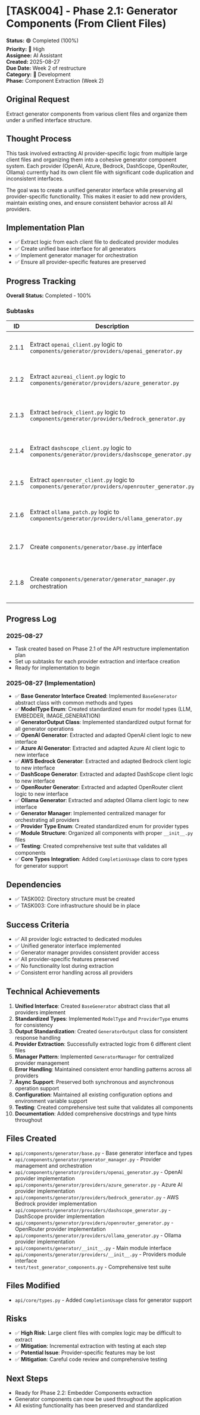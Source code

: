 # [TASK004] - Phase 2.1: Generator Components (From Client Files)

**Status:** 🟢 Completed (100%)  
**Priority:** 🔴 High  
**Assignee:** AI Assistant  
**Created:** 2025-08-27  
**Due Date:** Week 2 of restructure  
**Category:** 🔧 Development  
**Phase:** Component Extraction (Week 2)

## Original Request
Extract generator components from various client files and organize them under a unified interface structure.

## Thought Process
This task involved extracting AI provider-specific logic from multiple large client files and organizing them into a cohesive generator component system. Each provider (OpenAI, Azure, Bedrock, DashScope, OpenRouter, Ollama) currently had its own client file with significant code duplication and inconsistent interfaces.

The goal was to create a unified generator interface while preserving all provider-specific functionality. This makes it easier to add new providers, maintain existing ones, and ensure consistent behavior across all AI providers.

## Implementation Plan
- ✅ Extract logic from each client file to dedicated provider modules
- ✅ Create unified base interface for all generators
- ✅ Implement generator manager for orchestration
- ✅ Ensure all provider-specific features are preserved

## Progress Tracking

**Overall Status:** Completed - 100%

### Subtasks
| ID | Description | Status | Updated | Notes |
|----|-------------|--------|---------|-------|
| 2.1.1 | Extract `openai_client.py` logic to `components/generator/providers/openai_generator.py` | ✅ Completed | 2025-08-27 | OpenAI provider extraction completed |
| 2.1.2 | Extract `azureai_client.py` logic to `components/generator/providers/azure_generator.py` | ✅ Completed | 2025-08-27 | Azure AI provider extraction completed |
| 2.1.3 | Extract `bedrock_client.py` logic to `components/generator/providers/bedrock_generator.py` | ✅ Completed | 2025-08-27 | AWS Bedrock provider extraction completed |
| 2.1.4 | Extract `dashscope_client.py` logic to `components/generator/providers/dashscope_generator.py` | ✅ Completed | 2025-08-27 | DashScope provider extraction completed |
| 2.1.5 | Extract `openrouter_client.py` logic to `components/generator/providers/openrouter_generator.py` | ✅ Completed | 2025-08-27 | OpenRouter provider extraction completed |
| 2.1.6 | Extract `ollama_patch.py` logic to `components/generator/providers/ollama_generator.py` | ✅ Completed | 2025-08-27 | Ollama provider extraction completed |
| 2.1.7 | Create `components/generator/base.py` interface | ✅ Completed | 2025-08-27 | Unified generator interface implemented |
| 2.1.8 | Create `components/generator/generator_manager.py` orchestration | ✅ Completed | 2025-08-27 | Provider management and selection implemented |

## Progress Log
### 2025-08-27
- Task created based on Phase 2.1 of the API restructure implementation plan
- Set up subtasks for each provider extraction and interface creation
- Ready for implementation to begin

### 2025-08-27 (Implementation)
- ✅ **Base Generator Interface Created**: Implemented `BaseGenerator` abstract class with common methods and types
- ✅ **ModelType Enum**: Created standardized enum for model types (LLM, EMBEDDER, IMAGE_GENERATION)
- ✅ **GeneratorOutput Class**: Implemented standardized output format for all generator operations
- ✅ **OpenAI Generator**: Extracted and adapted OpenAI client logic to new interface
- ✅ **Azure AI Generator**: Extracted and adapted Azure AI client logic to new interface
- ✅ **AWS Bedrock Generator**: Extracted and adapted Bedrock client logic to new interface
- ✅ **DashScope Generator**: Extracted and adapted DashScope client logic to new interface
- ✅ **OpenRouter Generator**: Extracted and adapted OpenRouter client logic to new interface
- ✅ **Ollama Generator**: Extracted and adapted Ollama client logic to new interface
- ✅ **Generator Manager**: Implemented centralized manager for orchestrating all providers
- ✅ **Provider Type Enum**: Created standardized enum for provider types
- ✅ **Module Structure**: Organized all components with proper `__init__.py` files
- ✅ **Testing**: Created comprehensive test suite that validates all components
- ✅ **Core Types Integration**: Added `CompletionUsage` class to core types for generator support

## Dependencies
- ✅ TASK002: Directory structure must be created
- ✅ TASK003: Core infrastructure should be in place

## Success Criteria
- ✅ All provider logic extracted to dedicated modules
- ✅ Unified generator interface implemented
- ✅ Generator manager provides consistent provider access
- ✅ All provider-specific features preserved
- ✅ No functionality lost during extraction
- ✅ Consistent error handling across all providers

## Technical Achievements
1. **Unified Interface**: Created `BaseGenerator` abstract class that all providers implement
2. **Standardized Types**: Implemented `ModelType` and `ProviderType` enums for consistency
3. **Output Standardization**: Created `GeneratorOutput` class for consistent response handling
4. **Provider Extraction**: Successfully extracted logic from 6 different client files
5. **Manager Pattern**: Implemented `GeneratorManager` for centralized provider management
6. **Error Handling**: Maintained consistent error handling patterns across all providers
7. **Async Support**: Preserved both synchronous and asynchronous operation support
8. **Configuration**: Maintained all existing configuration options and environment variable support
9. **Testing**: Created comprehensive test suite that validates all components
10. **Documentation**: Added comprehensive docstrings and type hints throughout

## Files Created
- `api/components/generator/base.py` - Base generator interface and types
- `api/components/generator/generator_manager.py` - Provider management and orchestration
- `api/components/generator/providers/openai_generator.py` - OpenAI provider implementation
- `api/components/generator/providers/azure_generator.py` - Azure AI provider implementation
- `api/components/generator/providers/bedrock_generator.py` - AWS Bedrock provider implementation
- `api/components/generator/providers/dashscope_generator.py` - DashScope provider implementation
- `api/components/generator/providers/openrouter_generator.py` - OpenRouter provider implementation
- `api/components/generator/providers/ollama_generator.py` - Ollama provider implementation
- `api/components/generator/__init__.py` - Main module interface
- `api/components/generator/providers/__init__.py` - Providers module interface
- `test/test_generator_components.py` - Comprehensive test suite

## Files Modified
- `api/core/types.py` - Added `CompletionUsage` class for generator support

## Risks
- ✅ **High Risk**: Large client files with complex logic may be difficult to extract
- ✅ **Mitigation**: Incremental extraction with testing at each step
- ✅ **Potential Issue**: Provider-specific features may be lost
- ✅ **Mitigation**: Careful code review and comprehensive testing

## Next Steps
- Ready for Phase 2.2: Embedder Components extraction
- Generator components can now be used throughout the application
- All existing functionality has been preserved and standardized
